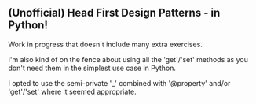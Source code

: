 ## (Unofficial) Head First Design Patterns - in Python!

Work in progress that doesn't include many extra exercises.

I'm also kind of on the fence about using all the 'get'/'set' methods as you don't need them in the simplest use case in Python.

I opted to use the semi-private '_' combined with '@property' and/or 'get'/'set' where it seemed appropriate.

